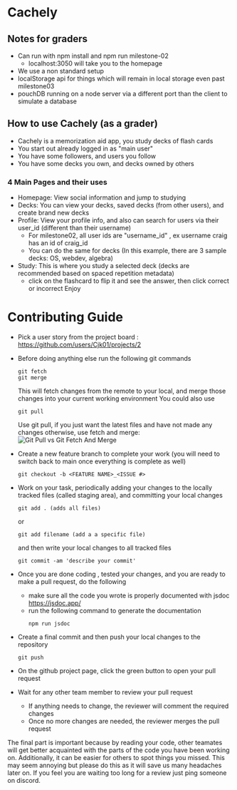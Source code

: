 # Cachely

## Notes for graders
- Can run with npm install and npm run milestone-02
   - localhost:3050 will take you to the homepage
- We use a non standard setup
- localStorage api for things which will remain in local storage even past milestone03
- pouchDB running on a node server via a different port than the client to simulate a database

## How to use Cachely (as a grader)
- Cachely is a memorization aid app, you study decks of flash cards
- You start out already logged in as "main user"
- You have some followers, and users you follow
- You have some decks you own, and decks owned by others
### 4 Main Pages and their uses
- Homepage: View social information and jump to studying
- Decks: You can view your decks, saved decks (from other users), and create brand new decks
- Profile: View your profile info, and also can search for users via their user_id (different than their username)
   - For milestone02, all user ids are "username_id" , ex username craig has an id of craig_id
   - You can do the same for decks (In this example, there are 3 sample decks: OS, webdev, algebra)
- Study: This is where you study a selected deck (decks are recommended based on spaced repetition metadata)
    - click on the flashcard to flip it and see the answer, then click correct or incorrect
Enjoy

# Contributing Guide 
- Pick a user story from the project board : https://github.com/users/Cjk01/projects/2

- Before doing anything else run the following git commands
  ```
  git fetch
  git merge
  ```
  This will fetch changes from the remote to your local, and merge those changes into your current working environment
  You could also use
  ```
  git pull
  ```
  Use git pull, if you just want the latest files and have not made any changes
  otherwise, use fetch and merge:
  ![Git Pull vs Git Fetch And Merge](https://itknowledgeexchange.techtarget.com/coffee-talk/files/2023/05/git-fetch-vs-merge.gif)
  
- Create a new feature branch to complete your work (you will need to switch back to main once everything is complete as well)
  ```
  git checkout -b <FEATURE NAME>_<ISSUE #> 
  ```
- Work on your task, periodically adding your changes to the locally tracked files (called staging area), and committing your local changes
  ```
  git add . (adds all files)
  ```
  or
  ```
  git add filename (add a a specific file)
  ```
  and then write your local changes to all tracked files
  ```
  git commit -am 'describe your commit'
  ```

- Once you are done coding , tested your changes, and you are ready to make a pull request, do the following
  -  make sure all the code you wrote is properly documented with jsdoc https://jsdoc.app/
  -  run the following command to generate the documentation
     ```
     npm run jsdoc
     ```
- Create a final commit and then push your local changes to the repository
     ```
     git push
     ```
- On the github project page, click the green button to open your pull request
- Wait for any other team member to review your pull request
   - If anything needs to change, the reviewer will comment the required changes
   - Once no more changes are needed, the reviewer merges the pull request

 The final part is important because by reading your code, other teamates will get better acquainted with the parts of the code you have
 been working on. Additionally, it can be easier for others to spot things you missed. This may seem annoying but please do this as it will save 
 us many headaches later on. If you feel you are waiting too long for a review just ping someone on discord. 
  
